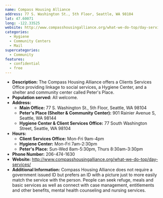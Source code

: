 ```yaml
---
name: Compass Housing Alliance
address: 77 S. Washington St., 5th Floor, Seattle, WA 98104
lat: 47.60071
long: -122.33525
website: http://www.compasshousingalliance.org/what-we-do-top/day-services/
categories:
  - Hygiene
  - Community Centers
  - Mail
supercategories:
  - Community
features:
  - confidential
  - free
---
```

- **Description:** The Compass Housing Alliance offers a Clients Services Office providing linkage to social services, a Hygiene Center, and a shelter and community center called Peter's Place.
- **Population served:** All welcome.
- **Address:**
   - **Main Office:** 77 S. Washington St., 5th Floor, Seattle, WA 98104
   - **Peter's Place (Shelter & Community Center):** 901 Rainier Avenue S, Seattle, WA 98144
   - **Hygiene Center & Client Services Office:** 77 South Washington Street, Seattle, WA 98104
- **Hours:**
   - **Client Services Office:** Mon-Fri 9am-4pm
   - **Hygiene Center:** Mon-Fri 7am-2:30pm
   - **Peter's Place:** Sun-Wed 8am-5:30pm, Thurs 8:30am-3:30pm
- **Phone Number:** 206-474-1630
- **Website:** <http://www.compasshousingalliance.org/what-we-do-top/day-services/>
- **Additional Information:** Compass Housing Alliance does not require a government issued ID but prefers an ID with a picture just to more easily match the service with the person. People can seek refuge, meals and basic services as well as connect with case management, entitlements and other benefits, mental health counseling and nursing services.
